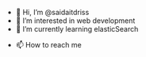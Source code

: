 - 👋 Hi, I’m @saidaitdriss
- 👀 I’m interested in web development
- 🌱 I’m currently learning elasticSearch
<!--- 💞️ I’m looking to collaborate on ... --->
- 📫 How to reach me 

<!---
saidaitdriss/saidaitdriss is a ✨ special ✨ repository because its `README.md` (this file) appears on your GitHub profile.
You can click the Preview link to take a look at your changes.
--->
